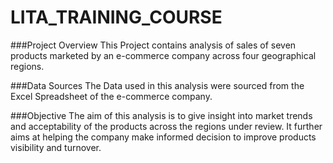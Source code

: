 # LITA_TRAINING_COURSE


###Project Overview
This Project contains analysis of sales of seven products marketed by an e-commerce company across four geographical regions.



###Data Sources
The Data used in this analysis were sourced from the Excel Spreadsheet of the e-commerce company. 



###Objective
The aim of this analysis is to give insight into market trends and acceptability of the products across the regions under review. It further aims at helping the company make informed decision to improve products visibility and turnover.

